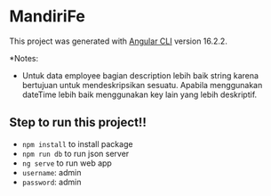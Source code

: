 # MandiriFe

This project was generated with [Angular CLI](https://github.com/angular/angular-cli) version 16.2.2.

*Notes:
- Untuk data employee bagian description lebih baik string karena bertujuan untuk mendeskripsikan sesuatu. Apabila menggunakan dateTime lebih baik menggunakan key lain yang lebih deskriptif.

## Step to run this project!!
- `npm install` to install package
- `npm run db` to run json server
- `ng serve` to run web app
- `username`: admin
- `password`: admin